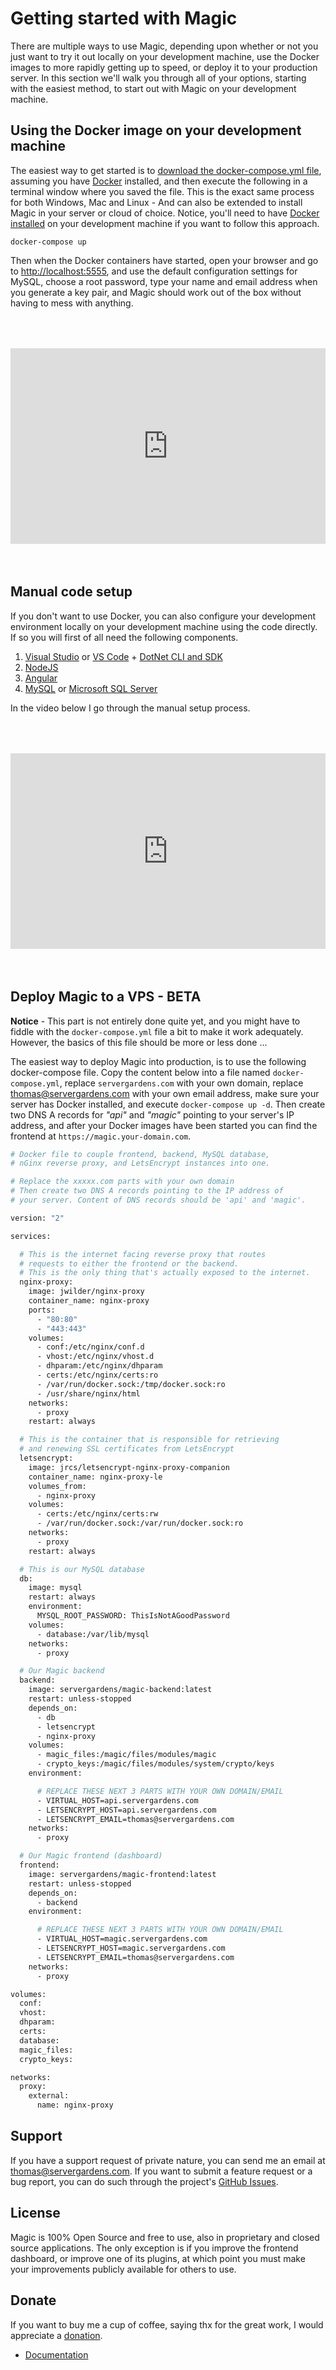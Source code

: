 
# Getting started with Magic

There are multiple ways to use Magic, depending upon whether or not you just want to try it out locally
on your development machine, use the Docker images to more rapidly getting up to speed, or deploy it
to your production server. In this section we'll walk you through all of your options, starting with
the easiest method, to start out with Magic on your development machine.

## Using the Docker image on your development machine

The easiest way to get started is to [download the docker-compose.yml file](https://github.com/polterguy/magic/releases/download/v9.1.5/docker-compose.yml), assuming you have [Docker](https://www.docker.com/products/docker-desktop) installed, and then execute the following in a terminal window where you saved the file.
This is the exact same process for both Windows, Mac and Linux - And can also be extended
to install Magic in your server or cloud of choice. Notice, you'll need to have
[Docker installed](https://www.docker.com/products/docker-desktop) on your development machine if you want to
follow this approach.

```
docker-compose up
```

Then when the Docker containers have started, open your browser and go to [http://localhost:5555](http://localhost:5555),
and use the default configuration settings for MySQL, choose a root password, type your name and email address when
you generate a key pair, and Magic should work out of the box without having to mess with anything.

<div style="position:relative; padding-bottom:56.25%; padding-top:30px; height:0; overflow:hidden;margin-top:4rem;margin-bottom:4rem;">
<iframe width="560" height="315" style="position:absolute; top:0; left:0; width:100%; height:100%;" src="https://www.youtube.com/embed/2gos7BvNFkI" frameborder="0" allow="accelerometer; autoplay; encrypted-media; gyroscope; picture-in-picture" allowfullscreen></iframe>
</div>

## Manual code setup

If you don't want to use Docker, you can also configure your development environment locally on your
development machine using the code directly. If so you will first of all need the following components.

1. [Visual Studio](https://visualstudio.microsoft.com/downloads/) or [VS Code](https://code.visualstudio.com/download) + [DotNet CLI and SDK](https://dotnet.microsoft.com/download)
2. [NodeJS](https://nodejs.org/en/download/)
3. [Angular](https://angular.io/cli)
4. [MySQL](https://dev.mysql.com/downloads/mysql/) or [Microsoft SQL Server](https://www.microsoft.com/en-us/sql-server/sql-server-downloads)

In the video below I go through the manual setup process.

<div style="position:relative; padding-bottom:56.25%; padding-top:30px; height:0; overflow:hidden;margin-top:4rem;margin-bottom:4rem;">
<iframe width="560" height="315" style="position:absolute; top:0; left:0; width:100%; height:100%;" src="https://www.youtube.com/embed/CULMDMDPwws" frameborder="0" allow="accelerometer; autoplay; encrypted-media; gyroscope; picture-in-picture" allowfullscreen></iframe>
</div>

## Deploy Magic to a VPS - BETA

**Notice** - This part is not entirely done quite yet, and you might have to fiddle with the `docker-compose.yml`
file a bit to make it work adequately. However, the basics of this file should be more or less done ...

The easiest way to deploy Magic into production, is to use the following docker-compose file.
Copy the content below into a file named `docker-compose.yml`, replace `servergardens.com` with your own
domain, replace thomas@servergardens.com with your own email address, make sure your server has Docker installed,
and execute `docker-compose up -d`. Then create two DNS A records for _"api"_ and _"magic"_ pointing
to your server's IP address, and after your Docker images have been started you can find the frontend
at `https://magic.your-domain.com`.

```bash
# Docker file to couple frontend, backend, MySQL database,
# nGinx reverse proxy, and LetsEncrypt instances into one.

# Replace the xxxxx.com parts with your own domain
# Then create two DNS A records pointing to the IP address of
# your server. Content of DNS records should be 'api' and 'magic'.

version: "2"

services:

  # This is the internet facing reverse proxy that routes
  # requests to either the frontend or the backend.
  # This is the only thing that's actually exposed to the internet.
  nginx-proxy:
    image: jwilder/nginx-proxy
    container_name: nginx-proxy
    ports:
      - "80:80"
      - "443:443"
    volumes:
      - conf:/etc/nginx/conf.d
      - vhost:/etc/nginx/vhost.d
      - dhparam:/etc/nginx/dhparam
      - certs:/etc/nginx/certs:ro
      - /var/run/docker.sock:/tmp/docker.sock:ro
      - /usr/share/nginx/html
    networks:
      - proxy
    restart: always

  # This is the container that is responsible for retrieving
  # and renewing SSL certificates from LetsEncrypt
  letsencrypt:
    image: jrcs/letsencrypt-nginx-proxy-companion
    container_name: nginx-proxy-le
    volumes_from:
      - nginx-proxy
    volumes:
      - certs:/etc/nginx/certs:rw
      - /var/run/docker.sock:/var/run/docker.sock:ro
    networks:
      - proxy
    restart: always

  # This is our MySQL database
  db:
    image: mysql
    restart: always
    environment:
      MYSQL_ROOT_PASSWORD: ThisIsNotAGoodPassword
    volumes:
      - database:/var/lib/mysql
    networks:
      - proxy

  # Our Magic backend
  backend:
    image: servergardens/magic-backend:latest
    restart: unless-stopped
    depends_on:
      - db
      - letsencrypt
      - nginx-proxy
    volumes:
      - magic_files:/magic/files/modules/magic
      - crypto_keys:/magic/files/modules/system/crypto/keys
    environment:

      # REPLACE THESE NEXT 3 PARTS WITH YOUR OWN DOMAIN/EMAIL
      - VIRTUAL_HOST=api.servergardens.com
      - LETSENCRYPT_HOST=api.servergardens.com
      - LETSENCRYPT_EMAIL=thomas@servergardens.com
    networks:
      - proxy

  # Our Magic frontend (dashboard)
  frontend:
    image: servergardens/magic-frontend:latest
    restart: unless-stopped
    depends_on:
      - backend
    environment:

      # REPLACE THESE NEXT 3 PARTS WITH YOUR OWN DOMAIN/EMAIL
      - VIRTUAL_HOST=magic.servergardens.com
      - LETSENCRYPT_HOST=magic.servergardens.com
      - LETSENCRYPT_EMAIL=thomas@servergardens.com
    networks:
      - proxy

volumes:
  conf:
  vhost:
  dhparam:
  certs:
  database:
  magic_files:
  crypto_keys:

networks:
  proxy:
    external:
      name: nginx-proxy
```

## Support

If you have a support request of private nature, you can send me an
email at [thomas@servergardens.com](mailto:thomas@servergardens.com). If you want to submit a
feature request or a bug report, you can do such through the project's
[GitHub Issues](https://github.com/polterguy/magic/issues).

## License

Magic is 100% Open Source and free to use, also in proprietary and closed source applications.
The only exception is if you improve the frontend dashboard, or improve one of its plugins,
at which point you must make your improvements publicly available for others to use.

## Donate

If you want to buy me a cup of coffee, saying thx for the great work, I would appreciate
a [donation](https://servergardens.com/buy/).

* [Documentation](/documentation/)
